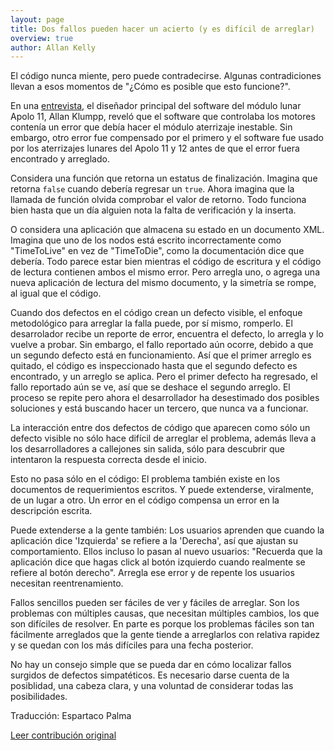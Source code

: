 ```yaml
---
layout: page
title: Dos fallos pueden hacer un acierto (y es difícil de arreglar)
overview: true
author: Allan Kelly
---
```


El código nunca miente, pero puede contradecirse. Algunas contradiciones llevan a esos momentos de "¿Cómo es posible que esto funcione?".

En una [entrevista](http://www.netjeff.com/humor/item.cgi?file=ApolloComputer), el diseñador principal del software del módulo lunar Apolo 11, Allan Klumpp, reveló que el software que controlaba los motores contenía un error que debía hacer el módulo aterrizaje inestable. Sin embargo, otro error fue compensado por el primero y el software fue usado por los aterrizajes lunares del Apolo 11 y 12 antes de que el error fuera encontrado y arreglado.

Considera una función que retorna un estatus de finalización. Imagina que retorna `false` cuando debería regresar un `true`. Ahora imagina que la llamada de función olvida comprobar el valor de retorno. Todo funciona bien hasta que un día alguien nota la falta de verificación y la inserta.

O considera una aplicación que almacena su estado en un documento XML. Imagina que uno de los nodos está escrito incorrectamente como "TimeToLive" en vez de "TimeToDie", como la documentación dice que debería. Todo parece estar bien mientras el código de escritura y el código de lectura contienen ambos el mismo error. Pero arregla uno, o agrega una nueva aplicación de lectura del mismo documento, y la simetría se rompe, al igual que el código.

Cuando dos defectos en el código crean un defecto visible, el enfoque metodológico para arreglar la falla puede, por sí mismo, romperlo. El desarrolador recibe un reporte de error, encuentra el defecto, lo arregla y lo vuelve a probar. Sin embargo, el fallo reportado aún ocorre, debido a que un segundo defecto está en funcionamiento. Así que el primer arreglo es quitado, el código es inspeccionado hasta que el segundo defecto es encontrado, y un arreglo se aplica. Pero el primer defecto ha regresado, el fallo reportado aún se ve, así que se deshace el segundo arreglo. El proceso se repite pero ahora el desarrollador ha desestimado dos posibles soluciones y está buscando hacer un tercero, que nunca va a funcionar.

La interacción entre dos defectos de código que aparecen como sólo un defecto visible no sólo hace difícil de arreglar el problema, además lleva a los desarrolladores a callejones sin salida, sólo para descubrir que intentaron la respuesta correcta desde el inicio.

Esto no pasa sólo en el código: El problema también existe en los documentos de requerimientos escritos. Y puede extenderse, viralmente, de un lugar a otro. Un error en el código compensa un error en la descripción escrita.

Puede extenderse a la gente también: Los usuarios aprenden que cuando la aplicación dice 'Izquierda' se refiere a la 'Derecha', así que ajustan su comportamiento. Ellos incluso lo pasan al nuevo usuarios: "Recuerda que la aplicación dice que hagas click al botón izquierdo cuando realmente se refiere al botón derecho". Arregla ese error y de repente los usuarios necesitan reentrenamiento.

Fallos sencillos pueden ser fáciles de ver y fáciles de arreglar. Son los problemas con múltiples causas, que necesitan múltiples cambios, los que son difíciles de resolver. En parte es porque los problemas fáciles son tan fácilmente arreglados que la gente tiende a arreglarlos con relativa rapidez y se quedan con los más difíciles para una fecha posterior.

No hay un consejo simple que se pueda dar en cómo localizar fallos surgidos de defectos simpatéticos. Es necesario darse cuenta de la posiblidad, una cabeza clara, y una voluntad de considerar todas las posibilidades.


Traducción: Espartaco Palma

[Leer contribución original](http://programmer.97things.oreilly.com/wiki/index.php/Two_Wrongs_Can_Make_a_Right_%28and_Are_Difficult_to_Fix%29)
